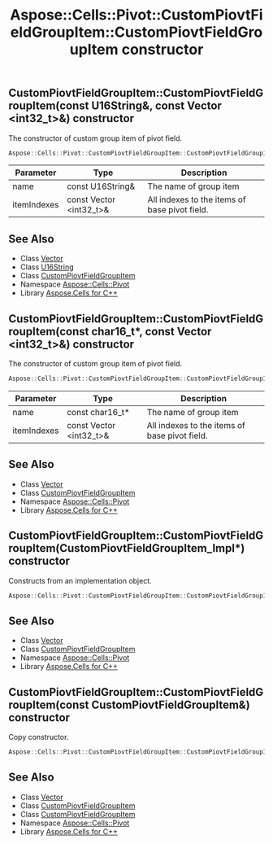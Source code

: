 ﻿---
title: Aspose::Cells::Pivot::CustomPiovtFieldGroupItem::CustomPiovtFieldGroupItem constructor
linktitle: CustomPiovtFieldGroupItem
second_title: Aspose.Cells for C++ API Reference
description: 'Aspose::Cells::Pivot::CustomPiovtFieldGroupItem::CustomPiovtFieldGroupItem constructor. The constructor of custom group item of pivot field in C++.'
type: docs
weight: 100
url: /cpp/aspose.cells.pivot/custompiovtfieldgroupitem/custompiovtfieldgroupitem/
---
## CustomPiovtFieldGroupItem::CustomPiovtFieldGroupItem(const U16String\&, const Vector \<int32_t\>\&) constructor


The constructor of custom group item of pivot field.

```cpp
Aspose::Cells::Pivot::CustomPiovtFieldGroupItem::CustomPiovtFieldGroupItem(const U16String &name, const Vector<int32_t> &itemIndexes)
```


| Parameter | Type | Description |
| --- | --- | --- |
| name | const U16String\& | The name of group item |
| itemIndexes | const Vector \<int32_t\>\& | All indexes to the items of base pivot field. |

## See Also

* Class [Vector](../../../aspose.cells/vector/)
* Class [U16String](../../../aspose.cells/u16string/)
* Class [CustomPiovtFieldGroupItem](../)
* Namespace [Aspose::Cells::Pivot](../../)
* Library [Aspose.Cells for C++](../../../)
## CustomPiovtFieldGroupItem::CustomPiovtFieldGroupItem(const char16_t*, const Vector \<int32_t\>\&) constructor


The constructor of custom group item of pivot field.

```cpp
Aspose::Cells::Pivot::CustomPiovtFieldGroupItem::CustomPiovtFieldGroupItem(const char16_t *name, const Vector<int32_t> &itemIndexes)
```


| Parameter | Type | Description |
| --- | --- | --- |
| name | const char16_t* | The name of group item |
| itemIndexes | const Vector \<int32_t\>\& | All indexes to the items of base pivot field. |

## See Also

* Class [Vector](../../../aspose.cells/vector/)
* Class [CustomPiovtFieldGroupItem](../)
* Namespace [Aspose::Cells::Pivot](../../)
* Library [Aspose.Cells for C++](../../../)
## CustomPiovtFieldGroupItem::CustomPiovtFieldGroupItem(CustomPiovtFieldGroupItem_Impl*) constructor


Constructs from an implementation object.

```cpp
Aspose::Cells::Pivot::CustomPiovtFieldGroupItem::CustomPiovtFieldGroupItem(CustomPiovtFieldGroupItem_Impl *impl=nullptr)
```

## See Also

* Class [Vector](../../../aspose.cells/vector/)
* Class [CustomPiovtFieldGroupItem](../)
* Namespace [Aspose::Cells::Pivot](../../)
* Library [Aspose.Cells for C++](../../../)
## CustomPiovtFieldGroupItem::CustomPiovtFieldGroupItem(const CustomPiovtFieldGroupItem\&) constructor


Copy constructor.

```cpp
Aspose::Cells::Pivot::CustomPiovtFieldGroupItem::CustomPiovtFieldGroupItem(const CustomPiovtFieldGroupItem &src)
```

## See Also

* Class [Vector](../../../aspose.cells/vector/)
* Class [CustomPiovtFieldGroupItem](../)
* Class [CustomPiovtFieldGroupItem](../)
* Namespace [Aspose::Cells::Pivot](../../)
* Library [Aspose.Cells for C++](../../../)
